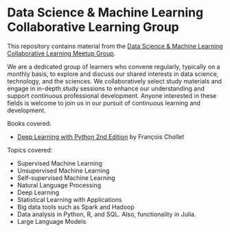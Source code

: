 # Data Science & Machine Learning Collaborative Learning Group

This repository contains material from the [Data Science & Machine Learning Collaborative Learning Meetup Group](https://www.meetup.com/Data-Science-Machine-Learing-Collaborative-Learning-Group/).

We are a dedicated group of learners who convene regularly, typically on a monthly basis, to explore and discuss our shared interests in data science, technology, and the sciences. We collaboratively select study materials and engage in in-depth study sessions to enhance our understanding and support continuous professional development. Anyone interested in these fields is welcome to join us in our pursuit of continuous learning and development.

Books covered:
* [Deep Learning with Python 2nd Edition](https://www.manning.com/books/deep-learning-with-python) by François Chollet

Topics covered:
* Supervised Machine Learning
* Unsupervised Machine Learning
* Self-supervised Machine Learning
* Natural Language Processing
* Deep Learning
* Statistical Learning with Applications
* Big data tools such as Spark and Hadoop
* Data analysis in Python, R, and SQL. Also, functionality in Julia.
* Large Language Models
